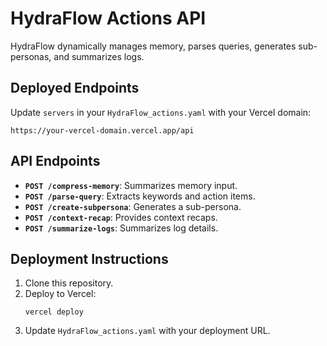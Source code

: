 # HydraFlow Actions API

HydraFlow dynamically manages memory, parses queries, generates sub-personas, and summarizes logs.

## Deployed Endpoints
Update `servers` in your `HydraFlow_actions.yaml` with your Vercel domain:
```
https://your-vercel-domain.vercel.app/api
```

## API Endpoints
- **`POST /compress-memory`**: Summarizes memory input.
- **`POST /parse-query`**: Extracts keywords and action items.
- **`POST /create-subpersona`**: Generates a sub-persona.
- **`POST /context-recap`**: Provides context recaps.
- **`POST /summarize-logs`**: Summarizes log details.

## Deployment Instructions
1. Clone this repository.
2. Deploy to Vercel:
   ```
   vercel deploy
   ```
3. Update `HydraFlow_actions.yaml` with your deployment URL.